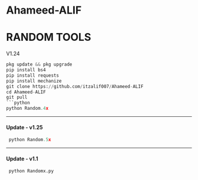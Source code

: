 # Ahameed-ALIF 
# RANDOM TOOLS 
V1.24
```python 
pkg update && pkg upgrade
pip install bs4
pip install requests
pip install mechanize
git clone https://github.com/itzalif007/Ahameed-ALIF 
cd Ahameed-ALIF
git pull
```python
python Random.4x
```

____________________________________________
#### Update - v1.25
```python 
 python Random.5x
```
____________________________________________
#### Update - v1.1
```python 
 python Randomx.py
```
